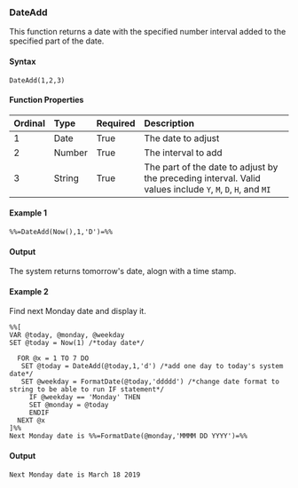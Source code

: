 ### DateAdd

This function returns a date with the specified number interval added to the specified part of the date.

#### Syntax
`DateAdd(1,2,3)`

#### Function Properties
| Ordinal | Type | Required | Description |
| :------ | :--- | :------- | :---------- |
| 1 | Date | True | The date to adjust |
| 2 | Number | True | The interval to add |
| 3 | String | True | The part of the date to adjust by the preceding interval. Valid values include `Y`, `M`, `D`, `H`, and `MI` |

#### Example 1
```
%%=DateAdd(Now(),1,'D')=%%
```
#### Output
The system returns tomorrow's date, alogn with a time stamp.

#### Example 2
Find next Monday date and display it.
```
%%[
VAR @today, @monday, @weekday
SET @today = Now(1) /*today date*/

  FOR @x = 1 TO 7 DO
   SET @today = DateAdd(@today,1,'d') /*add one day to today's system date*/
   SET @weekday = FormatDate(@today,'ddddd') /*change date format to string to be able to run IF statement*/
     IF @weekday == 'Monday' THEN
     SET @monday = @today
     ENDIF
  NEXT @x
]%%
Next Monday date is %%=FormatDate(@monday,'MMMM DD YYYY')=%%
```
#### Output
```
Next Monday date is March 18 2019 
```
